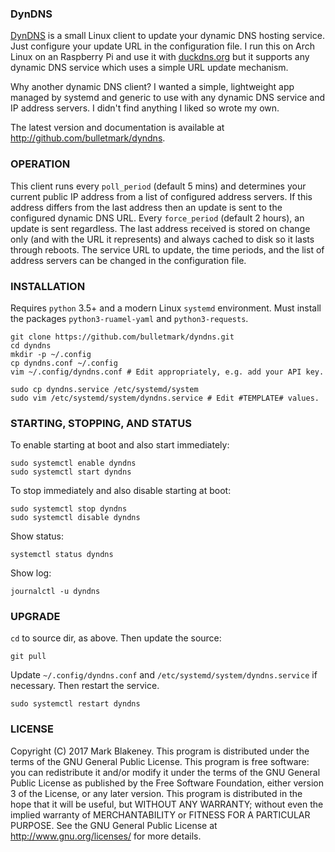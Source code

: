 ### DynDNS

[DynDNS][REPO] is a small Linux client to update your dynamic DNS
hosting service. Just configure your update URL in the configuration
file. I run this on Arch Linux on an Raspberry Pi and use it with
[duckdns.org][DUCK] but it supports any dynamic DNS service which uses
a simple URL update mechanism.

Why another dynamic DNS client? I wanted a simple, lightweight app
managed by systemd and generic to use with any dynamic DNS service and
IP address servers. I didn't find anything I liked so wrote my own.

The latest version and documentation is available at
http://github.com/bulletmark/dyndns.

### OPERATION

This client runs every `poll_period` (default 5 mins) and determines
your current public IP address from a list of configured address
servers. If this address differs from the last address then an update is
sent to the configured dynamic DNS URL. Every `force_period` (default 2
hours), an update is sent regardless. The last address received is
stored on change only (and with the URL it represents) and always cached
to disk so it lasts through reboots. The service URL to update, the time
periods, and the list of address servers can be changed in the
configuration file.

### INSTALLATION

Requires `python` 3.5+ and a modern Linux `systemd` environment.
Must install the packages `python3-ruamel-yaml` and `python3-requests`.

    git clone https://github.com/bulletmark/dyndns.git
    cd dyndns
    mkdir -p ~/.config
    cp dyndns.conf ~/.config
    vim ~/.config/dyndns.conf # Edit appropriately, e.g. add your API key.

    sudo cp dyndns.service /etc/systemd/system
    sudo vim /etc/systemd/system/dyndns.service # Edit #TEMPLATE# values.

### STARTING, STOPPING, AND STATUS

To enable starting at boot and also start immediately:

    sudo systemctl enable dyndns
    sudo systemctl start dyndns

To stop immediately and also disable starting at boot:

    sudo systemctl stop dyndns
    sudo systemctl disable dyndns

Show status:

    systemctl status dyndns

Show log:

    journalctl -u dyndns

### UPGRADE

`cd` to source dir, as above. Then update the source:

    git pull

Update `~/.config/dyndns.conf` and `/etc/systemd/system/dyndns.service` if
necessary. Then restart the service.

    sudo systemctl restart dyndns

### LICENSE

Copyright (C) 2017 Mark Blakeney. This program is distributed under the
terms of the GNU General Public License.
This program is free software: you can redistribute it and/or modify it
under the terms of the GNU General Public License as published by the
Free Software Foundation, either version 3 of the License, or any later
version.
This program is distributed in the hope that it will be useful, but
WITHOUT ANY WARRANTY; without even the implied warranty of
MERCHANTABILITY or FITNESS FOR A PARTICULAR PURPOSE. See the GNU General
Public License at <http://www.gnu.org/licenses/> for more details.

[REPO]: https://github.com/bulletmark/dyndns/
[AFRAID]: https://freedns.afraid.org/dynamic/v2/
[DUCK]: https://duckdns.org/

<!-- vim: se ai syn=markdown: -->
